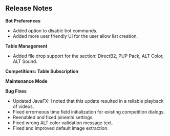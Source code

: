 ## Release Notes


**Bot Preferences**

- Added option to disable bot commands.
- Added more user friendly UI for the user allow list creation.

**Table Management**

- Added file drop support for the section: DirectB2, PUP Pack, ALT Color, ALT Sound.

**Competitions: Table Subscription**

**Maintenance Mode**

**Bug Fixes**

- Updated JavaFX: I noted that this update resulted in a reliable playback of videos.
- Fixed errorneous time field initialization for existing competition dialogs.  
- Reenabled and fixed pinemhi settings.
- Fixed wrong ALT color validation message text.
- Fixed and improved default image extraction.